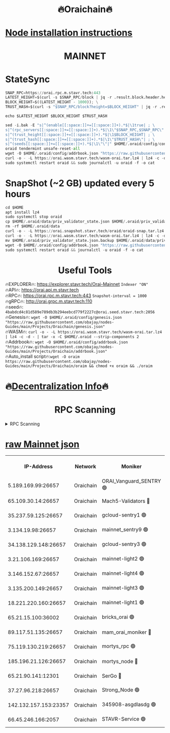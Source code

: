 <h1 align="center"> 🔥Oraichain🔥</h1>

[Node installation instructions](https://github.com/obajay/nodes-Guides/tree/main/Projects/Oraichain)
=
<h1 align="center"> MAINNET</h1>

# StateSync
```python
SNAP_RPC=https://orai.rpc.m.stavr.tech:443
LATEST_HEIGHT=$(curl -s $SNAP_RPC/block | jq -r .result.block.header.height); \
BLOCK_HEIGHT=$((LATEST_HEIGHT - 1000)); \
TRUST_HASH=$(curl -s "$SNAP_RPC/block?height=$BLOCK_HEIGHT" | jq -r .result.block_id.hash)

echo $LATEST_HEIGHT $BLOCK_HEIGHT $TRUST_HASH

sed -i.bak -E "s|^(enable[[:space:]]+=[[:space:]]+).*$|\1true| ; \
s|^(rpc_servers[[:space:]]+=[[:space:]]+).*$|\1\"$SNAP_RPC,$SNAP_RPC\"| ; \
s|^(trust_height[[:space:]]+=[[:space:]]+).*$|\1$BLOCK_HEIGHT| ; \
s|^(trust_hash[[:space:]]+=[[:space:]]+).*$|\1\"$TRUST_HASH\"| ; \
s|^(seeds[[:space:]]+=[[:space:]]+).*$|\1\"\"|" $HOME/.oraid/config/config.toml
oraid tendermint unsafe-reset-all
wget -O $HOME/.oraid/config/addrbook.json "https://raw.githubusercontent.com/obajay/nodes-Guides/main/Projects/Oraichain/addrbook.json"
curl -o - -L https://orai.wasm.stavr.tech/wasm-orai.tar.lz4 | lz4 -c -d - | tar -x -C $HOME/.oraid --strip-components 2
sudo systemctl restart oraid && sudo journalctl -u oraid -f -o cat
```
# SnapShot (~2 GB) updated every 5 hours
```python
cd $HOME
apt install lz4
sudo systemctl stop oraid
cp $HOME/.oraid/data/priv_validator_state.json $HOME/.oraid/priv_validator_state.json.backup
rm -rf $HOME/.oraid/data
curl -o - -L https://orai.snapshot.stavr.tech/oraid/oraid-snap.tar.lz4 | lz4 -c -d - | tar -x -C $HOME/.oraid --strip-components 2
curl -o - -L https://orai.wasm.stavr.tech/wasm-orai.tar.lz4 | lz4 -c -d - | tar -x -C $HOME/.oraid --strip-components 2
mv $HOME/.oraid/priv_validator_state.json.backup $HOME/.oraid/data/priv_validator_state.json
wget -O $HOME/.oraid/config/addrbook.json "https://raw.githubusercontent.com/obajay/nodes-Guides/main/Projects/Oraichain/addrbook.json"
sudo systemctl restart oraid && journalctl -u oraid -f -o cat
```

 <h1 align="center"> Useful Tools</h1>

🔥EXPLORER🔥:     https://explorer.stavr.tech/Orai-Mainnet        `Indexer "ON"` \
🔥API🔥:          https://orai.api.m.stavr.tech \
🔥RPC🔥:          https://orai.rpc.m.stavr.tech:443              `Snapshot-interval = 1000` \
🔥gRPC🔥:         http://orai.grpc.m.stavr.tech:110 \
🔥seed🔥:      `4babdcd4c81d589e789db3b294eebcd779f2227c@orai.seed.stavr.tech:2056` \
🔥Genesis🔥:   `wget -O $HOME/.oraid/config/genesis.json "https://raw.githubusercontent.com/obajay/nodes-Guides/main/Projects/Oraichain/genesis.json"` \
🔥WASM🔥:      `curl -o - -L https://orai.wasm.stavr.tech/wasm-orai.tar.lz4 | lz4 -c -d - | tar -x -C $HOME/.oraid --strip-components 2` \
🔥Addrbook🔥:  `wget -O $HOME/.oraid/config/addrbook.json "https://raw.githubusercontent.com/obajay/nodes-Guides/main/Projects/Oraichain/addrbook.json"` \
🔥Auto_install script🔥:`wget -O oraim https://raw.githubusercontent.com/obajay/nodes-Guides/main/Projects/Oraichain/oraim && chmod +x oraim && ./oraim`

🔥[Decentralization Info](https://github.com/obajay/StateSync-snapshots/tree/main/Projects/Oraichain/Decentralization)🔥
=
<h1 align="center"> RPC Scanning</h1>

<details>
<summary>RPC Scanning</summary>

<h2 align="center"> We scan nodes in real time every 4 hours. And we provide the final result of RPC endpoints.
We cannot influence the operation of these nodes in any way. </h2>


```python
If Voting Power is higher than 0 --> then the Node is a validator of the network and may be subject to attack and be a potential threat to the chain.
```
```python
We marked such validators with a red symbol
```

</details>

[raw Mainnet json](https://rpc-check.oraim.stavr.tech/oraim/rpc-oraim-result.json)
=


<table><tr><th>IP-Address</th><th>Network</th><th>Moniker</th><th>Latest Block Height</th><th>Earliest Block Height</th><th>Catching Up</th><th>Tx Index</th><th>Voting Power</th><th>Scan Time</th></tr><tr><td>5.189.169.99:26657</td><td>Oraichain</td><td>ORAI_Vanguard_SENTRY 🟢</td><td>16170899</td><td>0</td><td>False</td><td>on</td><td>0</td><td>2024-03-12T05:58:12.894013189UTC</td></tr><tr><td>65.109.30.14:26657</td><td>Oraichain</td><td>Mach5-Validators 🔴</td><td>16170909</td><td>0</td><td>False</td><td>off</td><td>644</td><td>2024-03-12T05:59:12.243061522UTC</td></tr><tr><td>35.237.59.125:26657</td><td>Oraichain</td><td>gcloud-sentry1 🟢</td><td>16170899</td><td>1</td><td>False</td><td>on</td><td>0</td><td>2024-03-12T05:58:10.092990959UTC</td></tr><tr><td>3.134.19.98:26657</td><td>Oraichain</td><td>mainnet_sentry9 🟢</td><td>16170905</td><td>1</td><td>False</td><td>on</td><td>0</td><td>2024-03-12T05:58:45.316324761UTC</td></tr><tr><td>34.138.129.148:26657</td><td>Oraichain</td><td>gcloud-sentry3 🟢</td><td>16170907</td><td>1</td><td>False</td><td>on</td><td>0</td><td>2024-03-12T05:59:00.204937039UTC</td></tr><tr><td>3.21.106.169:26657</td><td>Oraichain</td><td>mainnet-light2 🟢</td><td>16170903</td><td>15275144</td><td>False</td><td>on</td><td>0</td><td>2024-03-12T05:58:36.234743954UTC</td></tr><tr><td>3.146.152.67:26657</td><td>Oraichain</td><td>mainnet-light4 🟢</td><td>16170905</td><td>15275144</td><td>False</td><td>on</td><td>0</td><td>2024-03-12T05:58:48.036953106UTC</td></tr><tr><td>3.135.200.149:26657</td><td>Oraichain</td><td>mainnet-light3 🟢</td><td>16170906</td><td>15275144</td><td>False</td><td>on</td><td>0</td><td>2024-03-12T05:58:52.749624134UTC</td></tr><tr><td>18.221.220.160:26657</td><td>Oraichain</td><td>mainnet-light1 🟢</td><td>16170907</td><td>15643601</td><td>False</td><td>on</td><td>0</td><td>2024-03-12T05:58:57.472241711UTC</td></tr><tr><td>65.21.15.100:36002</td><td>Oraichain</td><td>bricks_orai 🟢</td><td>16170910</td><td>15848470</td><td>False</td><td>on</td><td>0</td><td>2024-03-12T05:59:16.800822336UTC</td></tr><tr><td>89.117.51.135:26657</td><td>Oraichain</td><td>mam_orai_moniker 🔴</td><td>16170899</td><td>15951001</td><td>False</td><td>on</td><td>5</td><td>2024-03-12T05:58:10.419220061UTC</td></tr><tr><td>75.119.130.219:26657</td><td>Oraichain</td><td>mortys_rpc 🟢</td><td>16170909</td><td>15960001</td><td>False</td><td>on</td><td>0</td><td>2024-03-12T05:59:07.589861011UTC</td></tr><tr><td>185.196.21.126:26657</td><td>Oraichain</td><td>mortys_node 🔴</td><td>16170899</td><td>16058801</td><td>False</td><td>on</td><td>168391</td><td>2024-03-12T05:58:13.167106133UTC</td></tr><tr><td>65.21.90.141:12301</td><td>Oraichain</td><td>SerGo 🔴</td><td>16170908</td><td>16070908</td><td>False</td><td>off</td><td>1</td><td>2024-03-12T05:59:04.656988886UTC</td></tr><tr><td>37.27.96.218:26657</td><td>Oraichain</td><td>Strong_Node 🟢</td><td>16170911</td><td>16086201</td><td>False</td><td>on</td><td>0</td><td>2024-03-12T05:59:21.257344997UTC</td></tr><tr><td>142.132.157.153:23357</td><td>Oraichain</td><td>345908-asgdlasdg 🟢</td><td>16170905</td><td>16103383</td><td>False</td><td>on</td><td>0</td><td>2024-03-12T05:58:44.679214547UTC</td></tr><tr><td>66.45.246.166:2057</td><td>Oraichain</td><td>STAVR-Service 🟢</td><td>16170909</td><td>16167201</td><td>False</td><td>on</td><td>0</td><td>2024-03-12T05:59:07.286036726UTC</td></tr></table>
